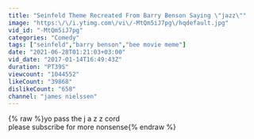 ```yaml
---
title: "Seinfeld Theme Recreated From Barry Benson Saying \"jazz\""
image: "https:\/\/i.ytimg.com\/vi\/-MtQm5iJ7pg\/hqdefault.jpg"
vid_id: "-MtQm5iJ7pg"
categories: "Comedy"
tags: ["seinfeld","barry benson","bee movie meme"]
date: "2021-06-28T01:21:03+03:00"
vid_date: "2017-01-14T16:49:43Z"
duration: "PT39S"
viewcount: "1044552"
likeCount: "39868"
dislikeCount: "658"
channel: "james nielssen"
---
```

{% raw %}yo pass the j a z z cord<br />please subscribe for more nonsense{% endraw %}
